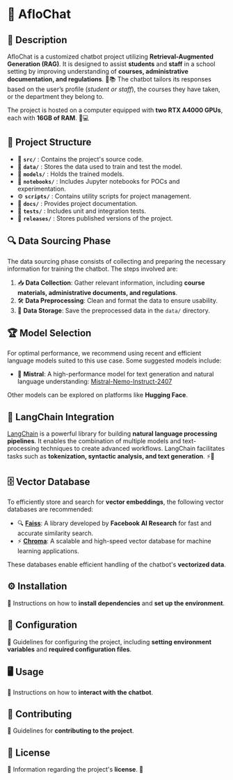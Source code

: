 # 🤖 AfloChat

## 📝 Description

AfloChat is a customized chatbot project utilizing **Retrieval-Augmented Generation (RAG)**. It is designed to assist **students** and **staff** in a school setting by improving understanding of **courses, administrative documentation, and regulations**. 🏫📚 The chatbot tailors its responses based on the user’s profile (_student or staff_), the courses they have taken, or the department they belong to.

The project is hosted on a computer equipped with **two RTX A4000 GPUs**, each with **16GB of RAM**. 🚀💻

## 📂 Project Structure

- 📜 **`src/`** : Contains the project's source code.
- 📁 **`data/`** : Stores the data used to train and test the model.
- 🎯 **`models/`** : Holds the trained models.
- 📓 **`notebooks/`** : Includes Jupyter notebooks for POCs and experimentation.
- ⚙️ **`scripts/`** : Contains utility scripts for project management.
- 📑 **`docs/`** : Provides project documentation.
- 🧪 **`tests/`** : Includes unit and integration tests.
- 🚀 **`releases/`** : Stores published versions of the project.

## 🔍 Data Sourcing Phase

The data sourcing phase consists of collecting and preparing the necessary information for training the chatbot. The steps involved are:

1. 📥 **Data Collection**: Gather relevant information, including **course materials, administrative documents, and regulations**.
2. 🛠 **Data Preprocessing**: Clean and format the data to ensure usability.
3. 💾 **Data Storage**: Save the preprocessed data in the `data/` directory.

## 🏆 Model Selection

For optimal performance, we recommend using recent and efficient language models suited to this use case. Some suggested models include:

- 🚀 **Mistral**: A high-performance model for text generation and natural language understanding: [Mistral-Nemo-Instruct-2407](https://huggingface.co/mistralai/Mistral-Nemo-Instruct-2407)

Other models can be explored on platforms like **Hugging Face**.

## 🔗 LangChain Integration

[LangChain](https://github.com/langchain/langchain) is a powerful library for building **natural language processing pipelines**. It enables the combination of multiple models and text-processing techniques to create advanced workflows. LangChain facilitates tasks such as **tokenization, syntactic analysis, and text generation**. ⚡🤖

## 🗄️ Vector Database

To efficiently store and search for **vector embeddings**, the following vector databases are recommended:

- 🔍 **[Faiss](https://github.com/facebookresearch/faiss)**: A library developed by **Facebook AI Research** for fast and accurate similarity search.
- ⚡ **[Chroma](https://www.trychroma.com/)**: A scalable and high-speed vector database for machine learning applications.

These databases enable efficient handling of the chatbot's **vectorized data**.

## ⚙️ Installation

📌 Instructions on how to **install dependencies** and **set up the environment**.

## 🔧 Configuration

📌 Guidelines for configuring the project, including **setting environment variables** and **required configuration files**.

## 🖥️ Usage

📌 Instructions on how to **interact with the chatbot**.

## 🤝 Contributing

📌 Guidelines for **contributing to the project**.

## 📜 License

📌 Information regarding the project's **license**. 📄

